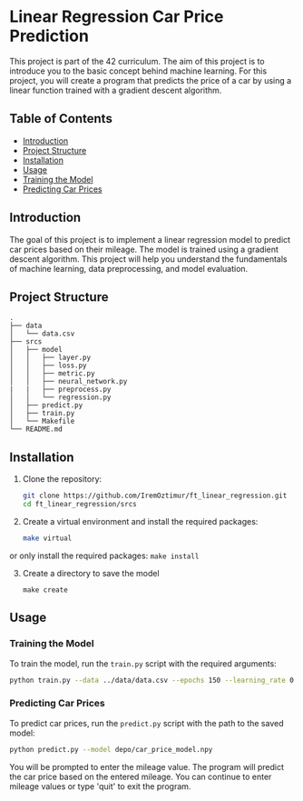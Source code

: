 # Linear Regression Car Price Prediction

This project is part of the 42 curriculum. The aim of this project is to introduce you to the basic concept behind machine learning. For this project, you will create a program that predicts the price of a car by using a linear function trained with a gradient descent algorithm.

## Table of Contents

- [Introduction](#introduction)
- [Project Structure](#project-structure)
- [Installation](#installation)
- [Usage](#usage)
- [Training the Model](#training-the-model)
- [Predicting Car Prices](#predicting-car-prices)

## Introduction

The goal of this project is to implement a linear regression model to predict car prices based on their mileage. The model is trained using a gradient descent algorithm. This project will help you understand the fundamentals of machine learning, data preprocessing, and model evaluation.

## Project Structure

```
.
├── data
│   └── data.csv
├── srcs
│   ├── model
│   │   ├── layer.py
│   │   ├── loss.py
│   │   ├── metric.py
│   │   ├── neural_network.py
|   |   ├── preprocess.py
│   │   └── regression.py
│   ├── predict.py
│   ├── train.py
│   └── Makefile
└── README.md
```

## Installation

1. Clone the repository:
    ```sh
    git clone https://github.com/IremOztimur/ft_linear_regression.git
    cd ft_linear_regression/srcs
    ```

2. Create a virtual environment and install the required packages:
    ```sh
    make virtual
    ```

or only install the required packages:
    ```
    make install
    ```

3. Create a directory to save the model
    ```
    make create
    ```
## Usage

### Training the Model

To train the model, run the `train.py` script with the required arguments:

```sh
python train.py --data ../data/data.csv --epochs 150 --learning_rate 0.1 --model_name car_price_model
```

### Predicting Car Prices

To predict car prices, run the `predict.py` script with the path to the saved model:

```sh
python predict.py --model depo/car_price_model.npy
```

You will be prompted to enter the mileage value. The program will predict the car price based on the entered mileage. You can continue to enter mileage values or type 'quit' to exit the program.

